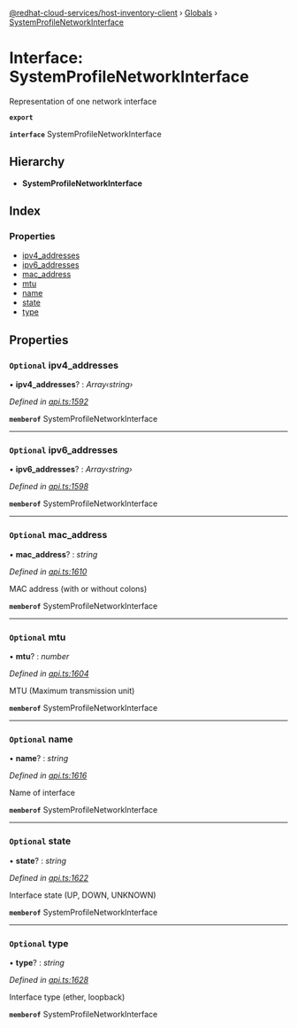 [@redhat-cloud-services/host-inventory-client](../README.md) › [Globals](../globals.md) › [SystemProfileNetworkInterface](systemprofilenetworkinterface.md)

# Interface: SystemProfileNetworkInterface

Representation of one network interface

**`export`** 

**`interface`** SystemProfileNetworkInterface

## Hierarchy

* **SystemProfileNetworkInterface**

## Index

### Properties

* [ipv4_addresses](systemprofilenetworkinterface.md#optional-ipv4_addresses)
* [ipv6_addresses](systemprofilenetworkinterface.md#optional-ipv6_addresses)
* [mac_address](systemprofilenetworkinterface.md#optional-mac_address)
* [mtu](systemprofilenetworkinterface.md#optional-mtu)
* [name](systemprofilenetworkinterface.md#optional-name)
* [state](systemprofilenetworkinterface.md#optional-state)
* [type](systemprofilenetworkinterface.md#optional-type)

## Properties

### `Optional` ipv4_addresses

• **ipv4_addresses**? : *Array‹string›*

*Defined in [api.ts:1592](https://github.com/RedHatInsights/javascript-clients.gi/blob/master/packages/host-inventory/api.ts#L1592)*

**`memberof`** SystemProfileNetworkInterface

___

### `Optional` ipv6_addresses

• **ipv6_addresses**? : *Array‹string›*

*Defined in [api.ts:1598](https://github.com/RedHatInsights/javascript-clients.gi/blob/master/packages/host-inventory/api.ts#L1598)*

**`memberof`** SystemProfileNetworkInterface

___

### `Optional` mac_address

• **mac_address**? : *string*

*Defined in [api.ts:1610](https://github.com/RedHatInsights/javascript-clients.gi/blob/master/packages/host-inventory/api.ts#L1610)*

MAC address (with or without colons)

**`memberof`** SystemProfileNetworkInterface

___

### `Optional` mtu

• **mtu**? : *number*

*Defined in [api.ts:1604](https://github.com/RedHatInsights/javascript-clients.gi/blob/master/packages/host-inventory/api.ts#L1604)*

MTU (Maximum transmission unit)

**`memberof`** SystemProfileNetworkInterface

___

### `Optional` name

• **name**? : *string*

*Defined in [api.ts:1616](https://github.com/RedHatInsights/javascript-clients.gi/blob/master/packages/host-inventory/api.ts#L1616)*

Name of interface

**`memberof`** SystemProfileNetworkInterface

___

### `Optional` state

• **state**? : *string*

*Defined in [api.ts:1622](https://github.com/RedHatInsights/javascript-clients.gi/blob/master/packages/host-inventory/api.ts#L1622)*

Interface state (UP, DOWN, UNKNOWN)

**`memberof`** SystemProfileNetworkInterface

___

### `Optional` type

• **type**? : *string*

*Defined in [api.ts:1628](https://github.com/RedHatInsights/javascript-clients.gi/blob/master/packages/host-inventory/api.ts#L1628)*

Interface type (ether, loopback)

**`memberof`** SystemProfileNetworkInterface
